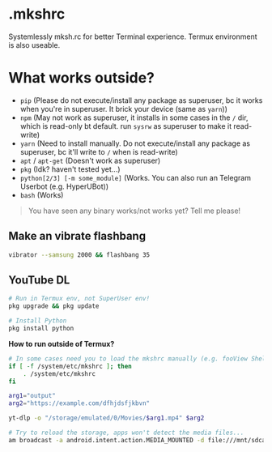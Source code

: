 # .mkshrc
Systemlessly mksh.rc for better Terminal experience. Termux environment is also useable.

# What works outside?
- `pip` (Please do not execute/install any package as superuser, bc it works when you're in superuser. It brick your device (same as `yarn`))
- `npm` (May not work as superuser, it installs in some cases in the `/` dir, which is read-only bt default. run `sysrw` as superuser to make it read-write)
- `yarn` (Need to install manually. Do not execute/install any package as superuser, bc it'll write to `/` when is read-write)
- `apt` / `apt-get` (Doesn't work as superuser)
- `pkg` (Idk? haven't tested yet...)
- `python[2/3] [-m some_module]` (Works. You can also run an Telegram Userbot (e.g. HyperUBot))
- `bash` (Works)

> You have seen any binary works/not works yet? Tell me please!

## Make an vibrate flashbang
```bash
vibrator --samsung 2000 && flashbang 35
```


## YouTube DL
```bash
# Run in Termux env, not SuperUser env!
pkg upgrade && pkg update

# Install Python
pkg install python
```

**How to run outside of Termux?**
```bash
# In some cases need you to load the mkshrc manually (e.g. fooView Shell Executor)
if [ -f /system/etc/mkshrc ]; then
    . /system/etc/mkshrc
fi

arg1="output"
arg2="https://example.com/dfhjdsfjkbvn"

yt-dlp -o "/storage/emulated/0/Movies/$arg1.mp4" $arg2

# Try to reload the storage, apps won't detect the media files... 
am broadcast -a android.intent.action.MEDIA_MOUNTED -d file:///mnt/sdcard
```
